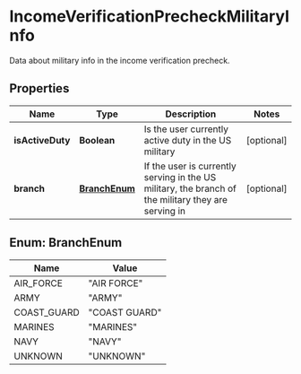 

# IncomeVerificationPrecheckMilitaryInfo

Data about military info in the income verification precheck.

## Properties

| Name | Type | Description | Notes |
|------------ | ------------- | ------------- | -------------|
|**isActiveDuty** | **Boolean** | Is the user currently active duty in the US military |  [optional] |
|**branch** | [**BranchEnum**](#BranchEnum) | If the user is currently serving in the US military, the branch of the military they are serving in |  [optional] |



## Enum: BranchEnum

| Name | Value |
|---- | -----|
| AIR_FORCE | &quot;AIR FORCE&quot; |
| ARMY | &quot;ARMY&quot; |
| COAST_GUARD | &quot;COAST GUARD&quot; |
| MARINES | &quot;MARINES&quot; |
| NAVY | &quot;NAVY&quot; |
| UNKNOWN | &quot;UNKNOWN&quot; |




